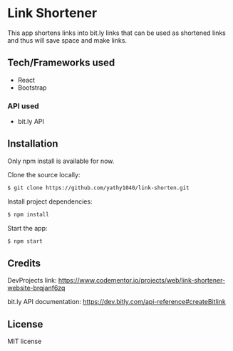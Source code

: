 # Link Shortener

This app shortens links into bit.ly links that can be used as shortened links and thus will save space and make links.

## Tech/Frameworks used

- React
- Bootstrap

### API used

- bit.ly API

## Installation

Only npm install is available for now.

Clone the source locally:

```sh
$ git clone https://github.com/yathy1040/link-shorten.git
```

Install project dependencies:

```sh
$ npm install
```

Start the app:

```sh
$ npm start
```

## Credits

DevProjects link: https://www.codementor.io/projects/web/link-shortener-website-brqjanf6zq

bit.ly API documentation: https://dev.bitly.com/api-reference#createBitlink

## License

MIT license
